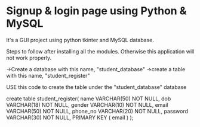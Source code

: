 # Signup & login page using Python & MySQL
It's a GUI project using python tkinter and MySQL database.

Steps to follow after installing all the modules. Otherwise this application will not work properly.

->Create a database with this name, "student_database"
->create a table with this name, "student_register"

USE this code to create the table under the "student_database" database

create table student_register(
   name VARCHAR(50) NOT NULL,
   dob VARCHAR(18) NOT NULL,
   gender VARCHAR(10) NOT NULL,
   email VARCHAR(50) NOT NULL,
   phone_no VARCHAR(20) NOT NULL,
   password VARCHAR(30) NOT NULL,
   PRIMARY KEY ( email )
);
